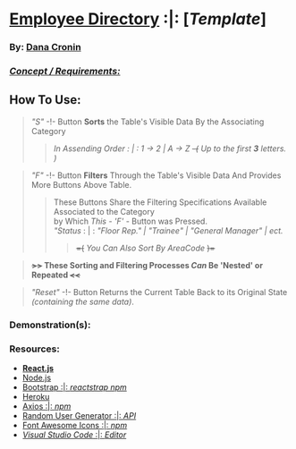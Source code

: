 # [**Employee Directory**](https://decronin-employeedirectory.herokuapp.com/) :|: [*Template*]
### By: [**Dana Cronin**](decronin.github.io)

### [_Concept / Requirements:_](https://github.com/UCF-Coding-Boot-Camp/UCF-LKM-FSF-PT-08-2019-U-C/tree/master/new_curriculum/19-React/02-Homework)

## **How To Use:**
> _"S"_ -!- Button **Sorts** the Table's Visible Data By the Associating Category 
> >_In Assending Order : | : 1 -> 2 | A -> Z ~~-(~~ Up to the first **3** letters. )_

> _"F"_ -!- Button **Filters** Through the Table's Visible Data And Provides More Buttons Above Table.
> > These Buttons Share the Filtering Specifications Available Associated to the Category <br/>
> > by Which _This - 'F'_ - Button was Pressed. <br/>
> > _"Status_ : | : _"Floor Rep." | "Trainee" | "General Manager" | ect._ <br/>
> > > ~~=(~~ _You Can Also Sort By AreaCode_ ~~)=~~

>  **~~>>~~ These Sorting and Filtering Processes _Can_ Be 'Nested' or Repeated ~~<<~~** 

> _"Reset"_ -!- Button Returns the Current Table Back to its Original State _(containing the same data)_.

### Demonstration(s):

### Resources:
- [**React.js**](https://reactjs.org/)
- [Node.js](https://nodejs.org/en/)
- [Bootstrap :|: _reactstrap npm_](https://reactstrap.github.io/)
- [Heroku](https://www.heroku.com/home)
- [Axios :|: _npm_](https://www.npmjs.com/package/axios)
- [Random User Generator :|: _API_](https://randomuser.me/)
- [Font Awesome Icons :|: _npm_](https://www.npmjs.com/package/@fortawesome/react-fontawesome)
- [_Visual Studio Code_ :|: _Editor_](https://code.visualstudio.com/)